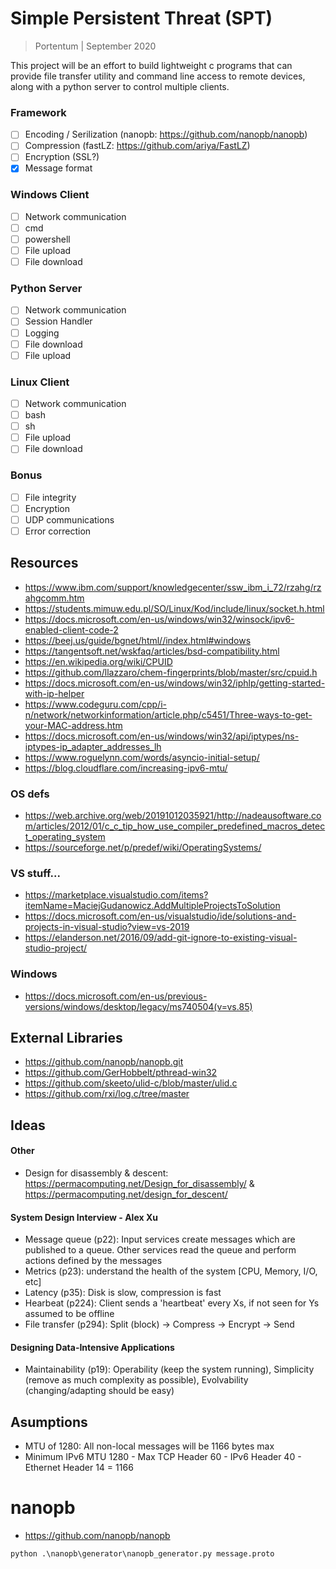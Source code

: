 # Simple Persistent Threat (SPT)

> Portentum | September 2020

This project will be an effort to build lightweight c programs that can provide file transfer utility and command line access to remote devices, along with a python server to control multiple clients.

### Framework
 - [ ] Encoding / Serilization (nanopb: https://github.com/nanopb/nanopb)
 - [ ] Compression (fastLZ: https://github.com/ariya/FastLZ)
 - [ ] Encryption (SSL?)
 - [X] Message format

### Windows Client
- [ ] Network communication
- [ ] cmd
- [ ] powershell
- [ ] File upload
- [ ] File download

### Python Server
- [ ] Network communication
- [ ] Session Handler
- [ ] Logging
- [ ] File download
- [ ] File upload

### Linux Client
- [ ] Network communication
- [ ] bash
- [ ] sh
- [ ] File upload
- [ ] File download

### Bonus
- [ ] File integrity
- [ ] Encryption
- [ ] UDP communications
- [ ] Error correction

## Resources
- https://www.ibm.com/support/knowledgecenter/ssw_ibm_i_72/rzahg/rzahgcomm.htm
- https://students.mimuw.edu.pl/SO/Linux/Kod/include/linux/socket.h.html
- https://docs.microsoft.com/en-us/windows/win32/winsock/ipv6-enabled-client-code-2
- https://beej.us/guide/bgnet/html//index.html#windows
- https://tangentsoft.net/wskfaq/articles/bsd-compatibility.html
- https://en.wikipedia.org/wiki/CPUID
- https://github.com/llazzaro/chem-fingerprints/blob/master/src/cpuid.h
- https://docs.microsoft.com/en-us/windows/win32/iphlp/getting-started-with-ip-helper
- https://www.codeguru.com/cpp/i-n/network/networkinformation/article.php/c5451/Three-ways-to-get-your-MAC-address.htm
- https://docs.microsoft.com/en-us/windows/win32/api/iptypes/ns-iptypes-ip_adapter_addresses_lh
- https://www.roguelynn.com/words/asyncio-initial-setup/
- https://blog.cloudflare.com/increasing-ipv6-mtu/

### OS defs
- https://web.archive.org/web/20191012035921/http://nadeausoftware.com/articles/2012/01/c_c_tip_how_use_compiler_predefined_macros_detect_operating_system
- https://sourceforge.net/p/predef/wiki/OperatingSystems/

### VS stuff...
- https://marketplace.visualstudio.com/items?itemName=MaciejGudanowicz.AddMultipleProjectsToSolution
- https://docs.microsoft.com/en-us/visualstudio/ide/solutions-and-projects-in-visual-studio?view=vs-2019
- https://elanderson.net/2016/09/add-git-ignore-to-existing-visual-studio-project/

### Windows
- https://docs.microsoft.com/en-us/previous-versions/windows/desktop/legacy/ms740504(v=vs.85)


## External Libraries
- https://github.com/nanopb/nanopb.git
- https://github.com/GerHobbelt/pthread-win32
- https://github.com/skeeto/ulid-c/blob/master/ulid.c
- https://github.com/rxi/log.c/tree/master

## Ideas

#### Other
 - Design for disassembly & descent: https://permacomputing.net/Design_for_disassembly/ & https://permacomputing.net/design_for_descent/



#### System Design Interview - Alex Xu
 - Message queue (p22): Input services create messages which are published to a queue. Other services read the queue and perform actions defined by the messages
 - Metrics (p23): understand the health of the system [CPU, Memory, I/O, etc]
 - Latency (p35): Disk is slow, compression is fast
 - Hearbeat (p224): Client sends a 'heartbeat' every Xs, if not seen for Ys assumed to be offline
 - File transfer (p294): Split (block) -> Compress -> Encrypt -> Send

#### Designing Data-Intensive Applications
 - Maintainability (p19): Operability (keep the system running), Simplicity (remove as much complexity as possible), Evolvability (changing/adapting should be easy)

## Asumptions 
 - MTU of 1280: All non-local messages will be 1166 bytes max
 - Minimum IPv6 MTU 1280 - Max TCP Header 60 - IPv6 Header 40 - Ethernet Header 14 = 1166

# nanopb
- https://github.com/nanopb/nanopb
```
python .\nanopb\generator\nanopb_generator.py message.proto
```
